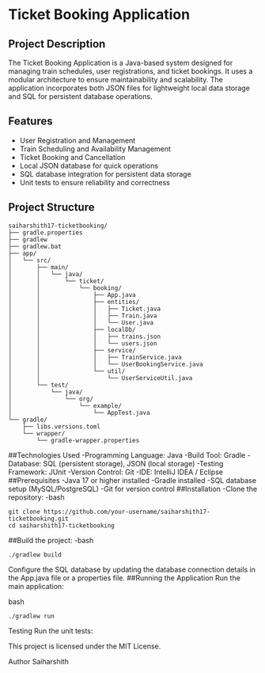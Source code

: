 # Ticket Booking Application  

## Project Description  
The Ticket Booking Application is a Java-based system designed for managing train schedules, user registrations, and ticket bookings. It uses a modular architecture to ensure maintainability and scalability. The application incorporates both JSON files for lightweight local data storage and SQL for persistent database operations.  

## Features  
- User Registration and Management  
- Train Scheduling and Availability Management  
- Ticket Booking and Cancellation  
- Local JSON database for quick operations  
- SQL database integration for persistent data storage  
- Unit tests to ensure reliability and correctness  

## Project Structure  
```plaintext
saiharshith17-ticketbooking/
├── gradle.properties
├── gradlew
├── gradlew.bat
├── app/
│   └── src/
│       ├── main/
│       │   └── java/
│       │       └── ticket/
│       │           └── booking/
│       │               ├── App.java
│       │               ├── entities/
│       │               │   ├── Ticket.java
│       │               │   ├── Train.java
│       │               │   └── User.java
│       │               ├── localDb/
│       │               │   ├── trains.json
│       │               │   └── users.json
│       │               ├── service/
│       │               │   ├── TrainService.java
│       │               │   └── UserBookingService.java
│       │               └── util/
│       │                   └── UserServiceUtil.java
│       └── test/
│           └── java/
│               └── org/
│                   └── example/
│                       └── AppTest.java
└── gradle/
    ├── libs.versions.toml
    └── wrapper/
        └── gradle-wrapper.properties
```

##Technologies Used
-Programming Language: Java
-Build Tool: Gradle
-Database: SQL (persistent storage), JSON (local storage)
-Testing Framework: JUnit
-Version Control: Git
-IDE: IntelliJ IDEA / Eclipse
##Prerequisites
-Java 17 or higher installed
-Gradle installed
-SQL database setup (MySQL/PostgreSQL)
-Git for version control
##Installation
-Clone the repository:
-bash
```
git clone https://github.com/your-username/saiharshith17-ticketbooking.git
cd saiharshith17-ticketbooking
```
##Build the project:
-bash
```
./gradlew build
```
Configure the SQL database by updating the database connection details in the App.java file or a properties file.
##Running the Application
Run the main application:

bash
```
./gradlew run
```
Testing
Run the unit tests:

This project is licensed under the MIT License.

Author
Saiharshith







